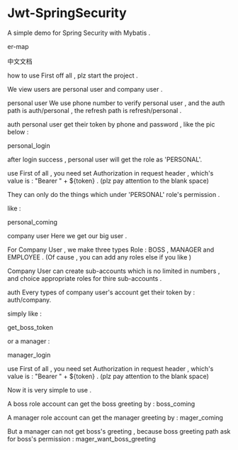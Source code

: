 # Jwt-SpringSecurity
A simple demo for Spring Security with Mybatis .

er-map

中文文档

how to use
First off all , plz start the project .

We view users are personal user and company user .

personal user
We use phone number to verify personal user , and the auth path is auth/personal , the refresh path is refresh/personal .

auth
personal user get their token by phone and password , like the pic below :

personal_login

after login success , personal user will get the role as 'PERSONAL'.

use
First of all , you need set Authorization in request header , which's value is : "Bearer " + ${token} . (plz pay attention to the blank space)

They can only do the things which under 'PERSONAL' role's permission .

like :

personal_coming

company user
Here we get our big user .

For Company User , we make three types Role : BOSS , MANAGER and EMPLOYEE . (Of cause , you can add any roles else if you like )

Company User can create sub-accounts which is no limited in numbers , and choice appropriate roles for thire sub-accounts .

auth
Every types of company user's account get their token by : auth/company.

simply like :

get_boss_token

or a manager :

manager_login

use
First of all , you need set Authorization in request header , which's value is : "Bearer " + ${token} . (plz pay attention to the blank space)

Now it is very simple to use .

A boss role account can get the boss greeting by :
boss_coming

A manager role account can get the manager greeting by :
mager_coming

But a manager can not get boss's greeting , because boss greeting path ask for boss's permission :
mager_want_boss_greeting
